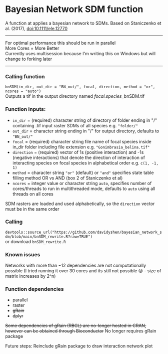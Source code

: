 # Bayesian Network SDM function
A function at applies a bayesian network to SDMs. Based on Staniczenko et al. (2017), [doi:10.1111/ele.12770](https://doi.org/10.1111/ele.12770)

----
For optimal performance this should be run in parallel  
More Cores = More Better  
Currently uses multisession because I'm writing this on Windows but will change to forking later

----

### Calling function
`bnSDM(in_dir, out_dir = "BN_out/", focal, direction, method = "or", ncores = "auto")`  
Outputs a tif in the output directory named *focal.species*_bnSDM.tif

### Function inputs:
* `in_dir`    = (required) character string of directory of folder ending in "/" containing .tif input raster SDMs of all species e.g. `"folder/"`
* `out_dir`   = character string ending in "/" for output directory, defaults to `"BN_out/"`
* `focal`     = (required) character string file name of focal species inside in_dir folder including file extension e.g. `"Gonimbrasia_belina.tif"`
* `direction` = (required) vector of 1s (positive interaction) and -1s (negative interactions) that denote the direction of interaction of interacting species on focal species in alphabetical order e.g. `c(1, -1, 1)`
* `method`    = character string `"or"` (default) or `"and"` specifies state table filling method OR vs AND (box 2 of Staniczenko et al)
* `ncores`    = integer value or character string `auto`, specifies number of cores/threads to run in multithreaded mode, defaults to `auto` using all threads on all cores

SDM rasters are loaded and used alphabetically, so the `direction` vector must be in the same order

### Calling
`devtools::source_url("https://github.com/davidyshen/bayesian_network_sdm/blob/main/bnSDM_rewrite.R?raw=TRUE")`  
or download `bnSDM_rewrite.R`

### Known issues
Networks with more than ~12 dependencies are not computationally possible (I tried running it over 30 cores and its still not possible 😢 - size of matrix increases by 2^n)

### Function dependencies
* parallel
* raster
* ~~gRain~~
* ~~dplyr~~

~~Some dependencies of gRain (RBGL) are no-longer hosted in CRAN, however can be obtained through Bioconductor~~ No longer requires gRain package

Future steps: Reinclude gRain package to draw interaction network plot
